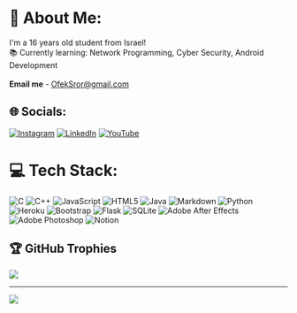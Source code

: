 # 💫 About Me:
I'm a 16 years old student from Israel!<br>📚 Currently learning: Network Programming, Cyber Security, Android Development <br>
<br>**Email me** - OfekSror@gmail.com

## 🌐 Socials:
[![Instagram](https://img.shields.io/badge/Instagram-%23E4405F.svg?logo=Instagram&logoColor=white)](https://instagram.com/ofeksror) [![LinkedIn](https://img.shields.io/badge/LinkedIn-%230077B5.svg?logo=linkedin&logoColor=white)](https://linkedin.com/in/ofek-sror) [![YouTube](https://img.shields.io/badge/YouTube-%23FF0000.svg?logo=YouTube&logoColor=white)](https://youtube.com/c/UCmGXSCVpLWrdG9T81hjrluA) 

# 💻 Tech Stack:
![C](https://img.shields.io/badge/c-%2300599C.svg?style=for-the-badge&logo=c&logoColor=white) ![C++](https://img.shields.io/badge/c++-%2300599C.svg?style=for-the-badge&logo=c%2B%2B&logoColor=white) ![JavaScript](https://img.shields.io/badge/javascript-%23323330.svg?style=for-the-badge&logo=javascript&logoColor=%23F7DF1E) ![HTML5](https://img.shields.io/badge/html5-%23E34F26.svg?style=for-the-badge&logo=html5&logoColor=white) ![Java](https://img.shields.io/badge/java-%23ED8B00.svg?style=for-the-badge&logo=java&logoColor=white) ![Markdown](https://img.shields.io/badge/markdown-%23000000.svg?style=for-the-badge&logo=markdown&logoColor=white) ![Python](https://img.shields.io/badge/python-3670A0?style=for-the-badge&logo=python&logoColor=ffdd54) ![Heroku](https://img.shields.io/badge/heroku-%23430098.svg?style=for-the-badge&logo=heroku&logoColor=white) ![Bootstrap](https://img.shields.io/badge/bootstrap-%23563D7C.svg?style=for-the-badge&logo=bootstrap&logoColor=white) ![Flask](https://img.shields.io/badge/flask-%23000.svg?style=for-the-badge&logo=flask&logoColor=white) ![SQLite](https://img.shields.io/badge/sqlite-%2307405e.svg?style=for-the-badge&logo=sqlite&logoColor=white) ![Adobe After Effects](https://img.shields.io/badge/Adobe%20After%20Effects-9999FF.svg?style=for-the-badge&logo=Adobe%20After%20Effects&logoColor=white) ![Adobe Photoshop](https://img.shields.io/badge/adobephotoshop-%2331A8FF.svg?style=for-the-badge&logo=adobephotoshop&logoColor=white) ![Notion](https://img.shields.io/badge/Notion-%23000000.svg?style=for-the-badge&logo=notion&logoColor=white)

## 🏆 GitHub Trophies
![](https://github-profile-trophy.vercel.app/?username=ofeksror&theme=radical&no-frame=true&no-bg=true&margin-w=4)

---
[![](https://visitcount.itsvg.in/api?id=ofeksror&icon=0&color=12)](https://visitcount.itsvg.in)

<!-- Proudly created with GPRM ( https://gprm.itsvg.in ) -->
